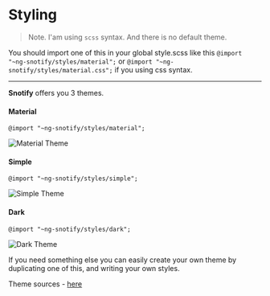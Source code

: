 # Styling

> Note. I'am using `scss` syntax. And there is no default theme.

You should import one of this in your global style.scss like this `@import "~ng-snotify/styles/material";` or `@import "~ng-snotify/styles/material.css";` if you using css syntax.
_________________

**Snotify** offers you 3 themes.

#### Material
`@import "~ng-snotify/styles/material";`

![Material Theme](https://artemsky.github.io/vue-snotify/static/material.png)

#### Simple
`@import "~ng-snotify/styles/simple";`

![Simple Theme](https://artemsky.github.io/vue-snotify/static/simple.png)

#### Dark
`@import "~ng-snotify/styles/dark";`

![Dark Theme](https://artemsky.github.io/vue-snotify/static/dark.png)

If you need something else you can easily create your own theme by duplicating one of this, and writing your own styles.

Theme sources - [here](https://github.com/artemsky/ng-snotify/tree/master/src/styles)




